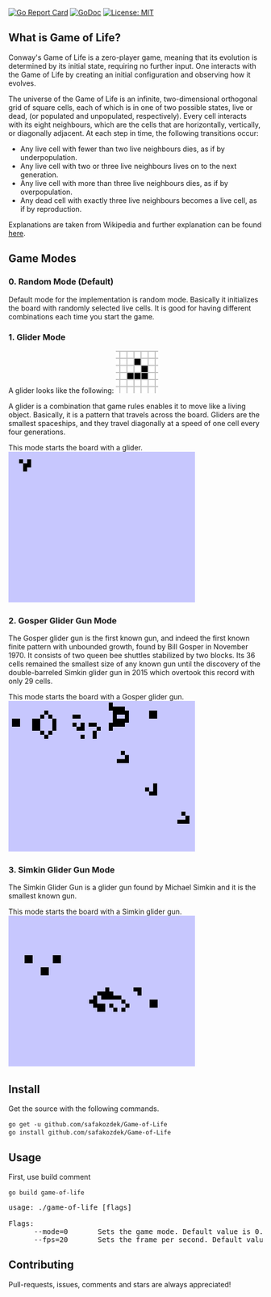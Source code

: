 [![Go Report Card](https://goreportcard.com/badge/github.com/safakozdek/Game-of-Life)](https://goreportcard.com/report/github.com/safakozdek/Game-of-Life)
[![GoDoc](https://godoc.org/github.com/safakozdek/Game-of-Life?status.svg)](http://godoc.org/github.com/safakozdek/Game-of-Life)
[![License: MIT](https://img.shields.io/badge/License-MIT-yellow.svg)](https://github.com/safakozdek/Game-of-Life/blob/master/LICENSE)
## What is Game of Life?

Conway's Game of Life is a zero-player game, meaning that its evolution is determined by its initial state, requiring no further input. One interacts with the Game of Life by creating an initial configuration and observing how it evolves. 

The universe of the Game of Life is an infinite, two-dimensional orthogonal grid of square cells, each of which is in one of two possible states, live or dead, (or populated and unpopulated, respectively). Every cell interacts with its eight neighbours, which are the cells that are horizontally, vertically, or diagonally adjacent. At each step in time, the following transitions occur:

* Any live cell with fewer than two live neighbours dies, as if by underpopulation.
* Any live cell with two or three live neighbours lives on to the next generation.
* Any live cell with more than three live neighbours dies, as if by overpopulation.
* Any dead cell with exactly three live neighbours becomes a live cell, as if by reproduction.

Explanations are taken from Wikipedia and further explanation can be found [here](https://en.wikipedia.org/wiki/Conway%27s_Game_of_Life).


## Game Modes

### 0. Random Mode (Default)

Default mode for the implementation is random mode. Basically it initializes the board with randomly selected live cells. It is good for having different combinations each time you start the game. 

### 1. Glider Mode
A glider looks like the following: 
![glider_wikipedia](https://github.com/safakozdek/Game-of-Life/blob/master/Visuals/glider_wikipedia.gif)

A glider is a combination that game rules enables it to move like a living object. Basically, it is a pattern that travels across the board. Gliders are the smallest spaceships, and they travel diagonally at a speed of one cell every four generations. 

This mode starts the board with a glider.   
![glider](https://github.com/safakozdek/Game-of-Life/blob/master/Visuals/glider.gif)

### 2. Gosper Glider Gun Mode

The Gosper glider gun is the first known gun, and indeed the first known finite pattern with unbounded growth, found by Bill Gosper in November 1970. It consists of two queen bee shuttles stabilized by two blocks. Its 36 cells remained the smallest size of any known gun until the discovery of the double-barreled Simkin glider gun in 2015 which overtook this record with only 29 cells.

This mode starts the board with a Gosper glider gun.  
![gliderGun](https://github.com/safakozdek/Game-of-Life/blob/master/Visuals/gliderGun.gif)  


### 3. Simkin Glider Gun Mode

The Simkin Glider Gun is a glider gun found by Michael Simkin and it is the smallest known gun.  

This mode starts the board with a Simkin glider gun.  
![simkinGliderGun](https://github.com/safakozdek/Game-of-Life/blob/master/Visuals/simkinGliderGun.gif)

## Install

Get the source with the following commands.

```
go get -u github.com/safakozdek/Game-of-Life
go install github.com/safakozdek/Game-of-Life
```
## Usage
First, use build comment
```
go build game-of-life
```

<pre>
usage: ./game-of-life [flags]

Flags:
      --mode=0       Sets the game mode. Default value is 0.
      --fps=20       Sets the frame per second. Default value is 10. <i>Suggested range: 6-60</i>
</pre>
## Contributing
Pull-requests, issues, comments and stars are always appreciated!
